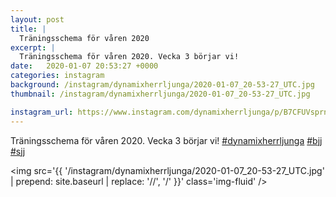 ```yaml
---
layout: post
title: |
  Träningsschema för våren 2020
excerpt: |
  Träningsschema för våren 2020. Vecka 3 börjar vi!   
date:   2020-01-07 20:53:27 +0000
categories: instagram
background: /instagram/dynamixherrljunga/2020-01-07_20-53-27_UTC.jpg
thumbnail: /instagram/dynamixherrljunga/2020-01-07_20-53-27_UTC.jpg

instagram_url: https://www.instagram.com/dynamixherrljunga/p/B7CFUVsprnJ
---
```

Träningsschema för våren 2020. Vecka 3 börjar vi! [#dynamixherrljunga](https://www.instagram.com/explore/tags/dynamixherrljunga/) [#bjj](https://www.instagram.com/explore/tags/bjj/) [#sjj](https://www.instagram.com/explore/tags/sjj/)



<img src='{{ '/instagram/dynamixherrljunga/2020-01-07_20-53-27_UTC.jpg' | prepend: site.baseurl | replace: '//', '/' }}' class='img-fluid' />
